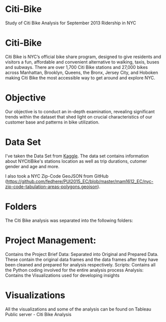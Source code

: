 # Citi-Bike
Study of Citi Bike Analysis for September 2013 Ridership in NYC

# Citi-Bike
Citi Bike is NYC’s official bike share program, designed to give residents and visitors a fun, affordable and convenient alternative to walking, taxis, buses and subways. There are over 1,700 Citi Bike stations and 27,000 bikes across Manhattan, Brooklyn, Queens, the Bronx, Jersey City, and Hoboken making Citi Bike the most accessible way to get around and explore NYC.

# Objective
Our objective is to conduct an in-depth examination, revealing significant trends within the dataset that shed light on crucial characteristics of our customer base and patterns in bike utilization.

# Data Set
I've taken the Data Set from [Kaggle](https://www.kaggle.com/datasets/ryanmcummings/citi-bike-data). The data set contains information about NYCitiBike's stations location as well as trip durations, cutomer gender and age and more.

I also took a NYC Zip-Code GeoJSON from GitHub (https://github.com/fedhere/PUI2015_EC/blob/master/mam1612_EC/nyc-zip-code-tabulation-areas-polygons.geojson). 

# Folders
The Citi Bike analysis was separated into the following folders:

# Project Management: 
Contains the Project Brief Data: Separated into Original and Prepared Data. These contain the original data frames and the data frames after they have been cleaned and prepared for analysis respectively. Scripts: Contains all the Python coding involved for the entire analysis process Analysis: Contains the Visualizations used for developing insights

# Visualizations
All the visualizations and some of the analysis can be found on Tableau Public server - Citi Bike Analysis
